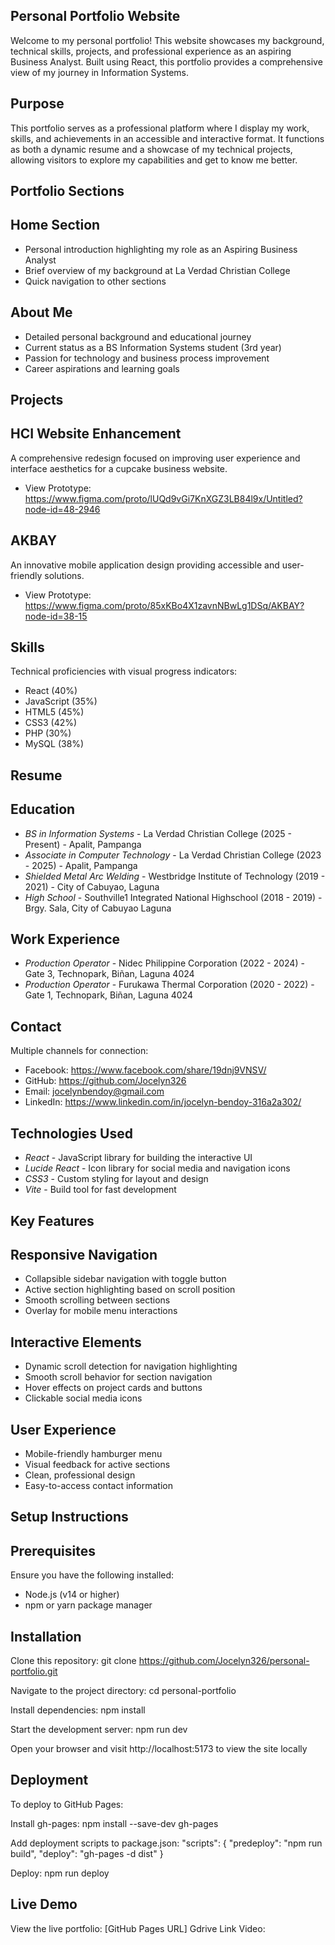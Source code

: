## Personal Portfolio Website

Welcome to my personal portfolio! This website showcases my background, technical skills, projects, and professional experience as an aspiring Business Analyst. Built using React, this portfolio provides a comprehensive view of my journey in Information Systems.

## Purpose

This portfolio serves as a professional platform where I display my work, skills, and achievements in an accessible and interactive format. It functions as both a dynamic resume and a showcase of my technical projects, allowing visitors to explore my capabilities and get to know me better.

## Portfolio Sections

## Home Section
- Personal introduction highlighting my role as an Aspiring Business Analyst
- Brief overview of my background at La Verdad Christian College
- Quick navigation to other sections

## About Me
- Detailed personal background and educational journey
- Current status as a BS Information Systems student (3rd year)
- Passion for technology and business process improvement
- Career aspirations and learning goals

## Projects

## HCI Website Enhancement
A comprehensive redesign focused on improving user experience and interface aesthetics for a cupcake business website.
- View Prototype: https://www.figma.com/proto/lUQd9vGi7KnXGZ3LB84l9x/Untitled?node-id=48-2946

## AKBAY
An innovative mobile application design providing accessible and user-friendly solutions.
- View Prototype: https://www.figma.com/proto/85xKBo4X1zavnNBwLg1DSq/AKBAY?node-id=38-15

## Skills

Technical proficiencies with visual progress indicators:
- React (40%)
- JavaScript (35%)
- HTML5 (45%)
- CSS3 (42%)
- PHP (30%)
- MySQL (38%)

## Resume

## Education
- *BS in Information Systems* - La Verdad Christian College (2025 - Present) - Apalit, Pampanga
- *Associate in Computer Technology* - La Verdad Christian College (2023 - 2025) - Apalit, Pampanga
- *Shielded Metal Arc Welding* - Westbridge Institute of Technology (2019 - 2021) - City of Cabuyao, Laguna
- *High School* - Southville1 Integrated National Highschool (2018 - 2019) - Brgy. Sala, City of Cabuyao Laguna

## Work Experience
- *Production Operator* - Nidec Philippine Corporation (2022 - 2024) - Gate 3, Technopark, Biñan, Laguna 4024
- *Production Operator* - Furukawa Thermal Corporation (2020 - 2022) - Gate 1, Technopark, Biñan, Laguna 4024

## Contact

Multiple channels for connection:
- Facebook: https://www.facebook.com/share/19dnj9VNSV/
- GitHub: https://github.com/Jocelyn326
- Email: jocelynbendoy@gmail.com
- LinkedIn: https://www.linkedin.com/in/jocelyn-bendoy-316a2a302/

## Technologies Used

- *React* - JavaScript library for building the interactive UI
- *Lucide React* - Icon library for social media and navigation icons
- *CSS3* - Custom styling for layout and design
- *Vite* - Build tool for fast development

## Key Features

## Responsive Navigation
- Collapsible sidebar navigation with toggle button
- Active section highlighting based on scroll position
- Smooth scrolling between sections
- Overlay for mobile menu interactions

## Interactive Elements
- Dynamic scroll detection for navigation highlighting
- Smooth scroll behavior for section navigation
- Hover effects on project cards and buttons
- Clickable social media icons

## User Experience
- Mobile-friendly hamburger menu
- Visual feedback for active sections
- Clean, professional design
- Easy-to-access contact information

## Setup Instructions

## Prerequisites
Ensure you have the following installed:
- Node.js (v14 or higher)
- npm or yarn package manager

## Installation

Clone this repository:
git clone https://github.com/Jocelyn326/personal-portfolio.git

Navigate to the project directory:
cd personal-portfolio

Install dependencies:
npm install

Start the development server:
npm run dev

Open your browser and visit http://localhost:5173 to view the site locally

## Deployment

To deploy to GitHub Pages:

Install gh-pages:
npm install --save-dev gh-pages

Add deployment scripts to package.json:
"scripts": {
  "predeploy": "npm run build",
  "deploy": "gh-pages -d dist"
}

Deploy:
npm run deploy

## Live Demo

View the live portfolio: [GitHub Pages URL]
Gdrive Link Video: